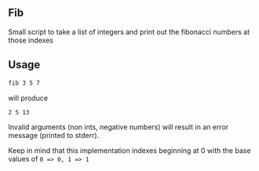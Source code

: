 ## Fib

Small script to take a list of integers and print out the fibonacci numbers at those indexes

## Usage

```bash
fib 3 5 7
```

will produce
```
2 5 13
```

Invalid arguments (non ints, negative numbers) will result in an error message (printed to stderr).

Keep in mind that this implementation indexes beginning at 0 with the base values of `0 => 0, 1 => 1`